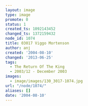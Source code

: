 ```yaml
---
layout: image
type: image
promote: 0
status: 1
created_ts: 1092143452
changed_ts: 1372159432
node_id: 1074
title: 03017 Viggo Mortenson
author: anj
created: '2004-08-10'
changed: '2013-06-25'
tags:
  - The Return Of The King
  - 2003/12 - December 2003
images:
  - image/images/130_3017-1074.jpg
url: "/node/1074/"
aliases: []
date: '2004-08-10'
---
```


